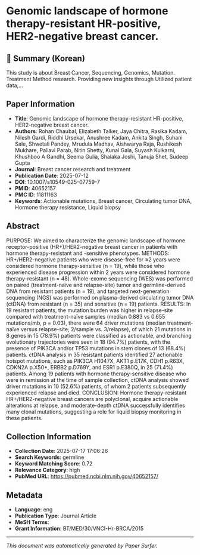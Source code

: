 # Genomic landscape of hormone therapy-resistant HR-positive, HER2-negative breast cancer.

## 📝 Summary (Korean)
This study is about Breast Cancer, Sequencing, Genomics, Mutation. Treatment Method research. Providing new insights through Utilized patient data,...

## Paper Information
- **Title**: Genomic landscape of hormone therapy-resistant HR-positive, HER2-negative breast cancer.
- **Authors**: Rohan Chaubal, Elizabeth Talker, Jaya Chitra, Rasika Kadam, Nilesh Gardi, Riddhi Ursekar, Anushree Kadam, Ankita Singh, Suhani Sale, Shwetali Pandey, Mrudula Madhav, Aishwarya Raja, Rushikesh Mukhare, Pallavi Parab, Nitin Shetty, Kunal Gala, Suyash Kulkarni, Khushboo A Gandhi, Seema Gulia, Shalaka Joshi, Tanuja Shet, Sudeep Gupta
- **Journal**: Breast cancer research and treatment
- **Publication Date**: 2025-07-12
- **DOI**: 10.1007/s10549-025-07759-7
- **PMID**: 40652157
- **PMC ID**: 11811163
- **Keywords**: Actionable mutations, Breast cancer, Circulating tumor DNA, Hormone therapy resistance, Liquid biopsy

## Abstract
PURPOSE: We aimed to characterize the genomic landscape of hormone receptor-positive (HR+)/HER2-negative breast cancer in patients with hormone therapy-resistant and -sensitive phenotypes. METHODS: HR+/HER2-negative patients who were disease-free for ≥2 years were considered hormone therapy-sensitive (n = 19), while those who experienced disease progression within 2 years were considered hormone therapy-resistant (n = 48). Whole-exome sequencing (WES) was performed on paired (treatment-naïve and relapse-site) tumor and germline-derived DNA from resistant patients (n = 19), and targeted next-generation sequencing (NGS) was performed on plasma-derived circulating tumor DNA (ctDNA) from resistant (n = 35) and sensitive (n = 19) patients. RESULTS: In 19 resistant patients, the mutation burden was higher in relapse-site compared with treatment-naïve samples (median 0.883 vs 0.655 mutations/mb, p = 0.03), there were 64 driver mutations (median treatment-naïve versus relapse-site; 2/sample vs. 3/relapse), of which 21 mutations in 8 genes in 15 (78.9%) patients were classified as actionable, and branching evolutionary trajectories were seen in 18 (94.7%) patients, with the presence of PIK3CA and/or TP53 mutations in stem clones of 13 (68.4%) patients. ctDNA analysis in 35 resistant patients identified 27 actionable hotspot mutations, such as PIK3CA H1047X, AKT1 p.E17K, CDH1 p.R63X, CDKN2A p.X50*, ERBB2 p.D769Y, and ESR1 p.E380Q, in 25 (71.4%) patients. Among 19 patients with hormone therapy-sensitive disease who were in remission at the time of sample collection, ctDNA analysis showed driver mutations in 10 (52.6%) patients, of whom 2 patients subsequently experienced relapse and died. CONCLUSION: Hormone therapy-resistant HR+/HER2-negative breast cancers are polyclonal, acquire actionable alterations at relapse, and moderate-depth ctDNA successfully identifies many clonal mutations, suggesting a role for liquid biopsy monitoring in these patients.

## Collection Information
- **Collection Date**: 2025-07-17 17:06:26
- **Search Keywords**: germline
- **Keyword Matching Score**: 0.72
- **Relevance Category**: high
- **PubMed URL**: https://pubmed.ncbi.nlm.nih.gov/40652157/

## Metadata
- **Language**: eng
- **Publication Type**: Journal Article
- **MeSH Terms**: 
- **Grant Information**: BT/MED/30/VNCI-Hr-BRCA/2015

---
*This document was automatically generated by Paper Surfer.*

